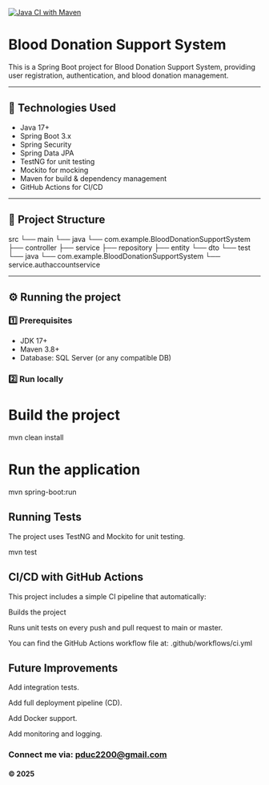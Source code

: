 [![Java CI with Maven](https://github.com/lhducc/testng/actions/workflows/ci.yml/badge.svg)](https://github.com/lhducc/testng/actions/workflows/ci.yml)

# Blood Donation Support System

This is a Spring Boot project for Blood Donation Support System, providing user registration, authentication, and blood donation management.

---

## 🔧 Technologies Used

- Java 17+
- Spring Boot 3.x
- Spring Security
- Spring Data JPA
- TestNG for unit testing
- Mockito for mocking
- Maven for build & dependency management
- GitHub Actions for CI/CD

---

## 🚀 Project Structure

src
└── main
└── java
└── com.example.BloodDonationSupportSystem
├── controller
├── service
├── repository
├── entity
└── dto
└── test
└── java
└── com.example.BloodDonationSupportSystem
└── service.authaccountservice


---

## ⚙️ Running the project

### 1️⃣ Prerequisites

- JDK 17+
- Maven 3.8+
- Database: SQL Server (or any compatible DB)

### 2️⃣ Run locally

# Build the project
mvn clean install

# Run the application
mvn spring-boot:run


## Running Tests
The project uses TestNG and Mockito for unit testing.

mvn test

## CI/CD with GitHub Actions
This project includes a simple CI pipeline that automatically:

Builds the project

Runs unit tests on every push and pull request to main or master.

You can find the GitHub Actions workflow file at:
.github/workflows/ci.yml

## Future Improvements
Add integration tests.

Add full deployment pipeline (CD).

Add Docker support.

Add monitoring and logging.

### Connect me via: pduc2200@gmail.com

#### &#169; 2025

